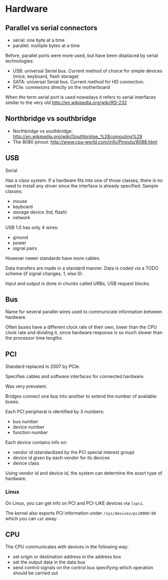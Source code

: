 # Hardware

## Parallel vs serial connectors

- serial: one byte at a time
- parallel: multiple bytes at a time

Before, parallel ports were more used, but have been displaced by serial technologies:

- USB:  universal Serial bus. Current method of choice for simple devices (mice, keyboard, flash storage)
- SATA: universal Serial bus. Current method for HD connection.
- PCIe: connexions directly on the motherboard

When the term serial port is used nowadays it refers to serial interfaces
similar to the very old <http://en.wikipedia.org/wiki/RS-232>

## Northbridge vs southbridge

- Northbridge vs southbridge: <http://en.wikipedia.org/wiki/Southbridge_%28computing%29>
- The 8080 pinout: <http://www.cpu-world.com/info/Pinouts/8088.html>

## USB

Serial

Has a class system. If a hardware fits into one of those classes,
there is no need to install any driver since the interface is already specified.
Sample classes:

- mouse
- keyboard
- storage device (hd, flash)
- network

USB 1.0 has only 4 wires:

- ground
- power
- signal pairs

However newer standards have more cables.

Data transfers are made in a standard manner.
Data is coded via a TODO scheme (if signal changes, 1, else 0).

Input and output is done in chunks called URBs, USB request blocks.

## Bus

Name for several parallel wires used to communicate information between hardware.

Often buses have a different clock rate of their own, lower than the CPU clock rate and dividing it,
since hardware response is so much slower than the processor time lengths.

## PCI

Standard replaced in 2007 by PCIe.

Specifies cables and software interfaces for connected hardware.

Was very prevalent.

Bridges connect one bus into another to extend the number of available buses.

Each PCI peripheral is identified by 3 numbers:

- bus number
- device number
- function number

Each device contains info on:

- vendor id (standardized by the PCI special interest group)
- device id given by each vendor for its devices
- device class

Using vendor id and device id, the system can determine the exact type of hardware.

### Linux

On Linux, you can get info on PCI and PCI-LIKE devices via `lspci`.

The kernel also exports PCI information under `/sys/devices/pci0000:00` which you can `cat` away.

## CPU

The CPU communicates with devices in the following way:

- set origin or destination address in the address bus
- set the output data in the data bus
- send control signals on the control bus specifying which operation should be carried out
